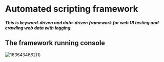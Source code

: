 # Automated scripting framework
##### This is keyword-driven and data-driven framework for web UI testing and crawling web data with logging. 

## The framework running console
![1636434662(1)](https://user-images.githubusercontent.com/43052894/140866214-721ff00e-6853-4251-ae05-b239f8510ac9.png)
